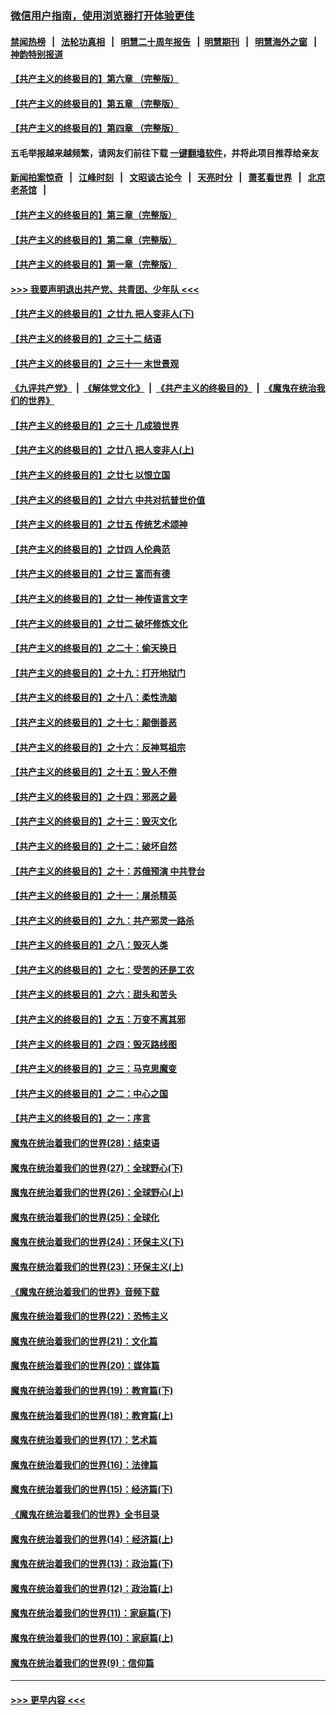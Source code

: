 ### [微信用户指南，使用浏览器打开体验更佳](https://github.com/gfw-breaker/banned-news1/blob/master/indexes/wechat-guide.md?t=0)
#### [禁闻热榜](热点新闻.md?t=0)  &nbsp;&nbsp;|&nbsp;&nbsp; [法轮功真相](https://github.com/gfw-breaker/truth/blob/master/README.md?t=0) &nbsp;&nbsp;|&nbsp;&nbsp; [明慧二十周年报告](https://github.com/gfw-breaker/mh-reports/blob/master/README.md?t=0) &nbsp;&nbsp;|&nbsp;&nbsp;[明慧期刊](https://github.com/gfw-breaker/mh-qikan) &nbsp;&nbsp;|&nbsp;&nbsp; [明慧海外之窗](https://github.com/gfw-breaker/mh-news/blob/master/README.md?t=0) &nbsp;&nbsp;|&nbsp;&nbsp; [神韵特别报道](https://github.com/gfw-breaker/mh-news/blob/master/shenyun.md?t=0)
#### [【共产主义的终极目的】第六章 （完整版）](../pages/nsc422/n11428913.md?t=02071422) 
#### [【共产主义的终极目的】第五章 （完整版）](../pages/nsc422/n11428912.md?t=02071422) 
#### [【共产主义的终极目的】第四章 （完整版）](../pages/nsc422/n11428907.md?t=02071422) 
#### 五毛举报越来越频繁，请网友们前往下载 [一键翻墙软件](https://github.com/gfw-breaker/ssr-accounts)，并将此项目推荐给亲友
#### [新闻拍案惊奇](https://github.com/gfw-breaker/banned-news1/blob/master/pages/link4.md) &nbsp;&nbsp;|&nbsp;&nbsp; [江峰时刻](https://github.com/gfw-breaker/banned-news1/blob/master/pages/link4.md) &nbsp;&nbsp;|&nbsp;&nbsp; [文昭谈古论今](https://github.com/gfw-breaker/banned-news1/blob/master/pages/link4.md) &nbsp;&nbsp;|&nbsp;&nbsp; [天亮时分](https://github.com/gfw-breaker/banned-news1/blob/master/pages/link4.md) &nbsp;&nbsp;|&nbsp;&nbsp; [萧茗看世界](https://github.com/gfw-breaker/banned-news1/blob/master/pages/link4.md) &nbsp;&nbsp;|&nbsp;&nbsp; [北京老茶馆](https://github.com/gfw-breaker/banned-news1/blob/master/pages/link4.md) &nbsp;&nbsp;|&nbsp;&nbsp; 
#### [【共产主义的终极目的】第三章（完整版）](../pages/nsc422/n11428848.md?t=02071422) 
#### [【共产主义的终极目的】第二章（完整版）](../pages/nsc422/n11428831.md?t=02071422) 
#### [【共产主义的终极目的】第一章（完整版）](../pages/nsc422/n11417651.md?t=02071422) 
#### [>>> 我要声明退出共产党、共青团、少年队 <<<](https://github.com/begood0513/goodnews/blob/master/quit/letter.md) 
#### [【共产主义的终极目的】之廿九 把人变非人(下)](../pages/nsc422/n11344140.md?t=02071422) 
#### [【共产主义的终极目的】之三十二 结语](../pages/nsc422/n11360535.md?t=02071422) 
#### [【共产主义的终极目的】之三十一 末世景观](../pages/nsc422/n11351129.md?t=02071422) 
#### [《九评共产党》](https://github.com/begood0513/9ping.md/blob/master/README.md) &nbsp;|&nbsp; [《解体党文化》](../../../../jtdwh.md/blob/master/README.md)  &nbsp;|&nbsp; [《共产主义的终极目的》](../../../../gczydzjmd.md/blob/master/README.md) &nbsp;|&nbsp; [《魔鬼在统治我们的世界》](../../../../mgztzwmdsj.md/blob/master/README.md) 
#### [【共产主义的终极目的】之三十 几成狼世界](../pages/nsc422/n11348280.md?t=02071422) 
#### [【共产主义的终极目的】之廿八 把人变非人(上)](../pages/nsc422/n11340492.md?t=02071422) 
#### [【共产主义的终极目的】之廿七 以恨立国](../pages/nsc422/n11336944.md?t=02071422) 
#### [【共产主义的终极目的】之廿六 中共对抗普世价值](../pages/nsc422/n11324785.md?t=02071422) 
#### [【共产主义的终极目的】之廿五 传统艺术颂神](../pages/nsc422/n11296396.md?t=02071422) 
#### [【共产主义的终极目的】之廿四 人伦典范](../pages/nsc422/n11296397.md?t=02071422) 
#### [【共产主义的终极目的】之廿三 富而有德](../pages/nsc422/n11283598.md?t=02071422) 
#### [【共产主义的终极目的】之廿一 神传语言文字](../pages/nsc422/n11263265.md?t=02071422) 
#### [【共产主义的终极目的】之廿二 破坏修炼文化](../pages/nsc422/n11245728.md?t=02071422) 
#### [【共产主义的终极目的】之二十：偷天换日](../pages/nsc422/n11238846.md?t=02071422) 
#### [【共产主义的终极目的】之十九：打开地狱门](../pages/nsc422/n11206376.md?t=02071422) 
#### [【共产主义的终极目的】之十八：柔性洗脑](../pages/nsc422/n11199994.md?t=02071422) 
#### [【共产主义的终极目的】之十七：颠倒善恶](../pages/nsc422/n11179782.md?t=02071422) 
#### [【共产主义的终极目的】之十六：反神骂祖宗](../pages/nsc422/n11166798.md?t=02071422) 
#### [【共产主义的终极目的】之十五：毁人不倦](../pages/nsc422/n11166792.md?t=02071422) 
#### [【共产主义的终极目的】之十四：邪恶之最](../pages/nsc422/n11150249.md?t=02071422) 
#### [【共产主义的终极目的】之十三：毁灭文化](../pages/nsc422/n11135227.md?t=02071422) 
#### [【共产主义的终极目的】之十二：破坏自然](../pages/nsc422/n11135214.md?t=02071422) 
#### [【共产主义的终极目的】之十：苏俄预演 中共登台](../pages/nsc422/n11118424.md?t=02071422) 
#### [【共产主义的终极目的】之十一：屠杀精英](../pages/nsc422/n11118442.md?t=02071422) 
#### [【共产主义的终极目的】之九：共产邪灵一路杀](../pages/nsc422/n11114139.md?t=02071422) 
#### [【共产主义的终极目的】之八：毁灭人类](../pages/nsc422/n11108503.md?t=02071422) 
#### [【共产主义的终极目的】之七：受苦的还是工农](../pages/nsc422/n11101809.md?t=02071422) 
#### [【共产主义的终极目的】之六：甜头和苦头](../pages/nsc422/n11096971.md?t=02071422) 
#### [【共产主义的终极目的】之五：万变不离其邪](../pages/nsc422/n11091285.md?t=02071422) 
#### [【共产主义的终极目的】之四：毁灭路线图](../pages/nsc422/n11086284.md?t=02071422) 
#### [【共产主义的终极目的】之三：马克思魔变](../pages/nsc422/n11061941.md?t=02071422) 
#### [【共产主义的终极目的】之二：中心之国](../pages/nsc422/n11047728.md?t=02071422) 
#### [【共产主义的终极目的】之一：序言](../pages/nsc422/n11086077.md?t=02071422) 
#### [魔鬼在统治着我们的世界(28)：结束语](../pages/nsc422/n10936246.md?t=02071422) 
#### [魔鬼在统治着我们的世界(27)：全球野心(下)](../pages/nsc422/n10928319.md?t=02071422) 
#### [魔鬼在统治着我们的世界(26)：全球野心(上)](../pages/nsc422/n10900318.md?t=02071422) 
#### [魔鬼在统治着我们的世界(25)：全球化](../pages/nsc422/n10788205.md?t=02071422) 
#### [魔鬼在统治着我们的世界(24)：环保主义(下)](../pages/nsc422/n10695307.md?t=02071422) 
#### [魔鬼在统治着我们的世界(23)：环保主义(上)](../pages/nsc422/n10688613.md?t=02071422) 
#### [《魔鬼在统治着我们的世界》音频下载](../pages/nsc422/n10635553.md?t=02071422) 
#### [魔鬼在统治着我们的世界(22)：恐怖主义](../pages/nsc422/n10614727.md?t=02071422) 
#### [魔鬼在统治着我们的世界(21)：文化篇](../pages/nsc422/n10597706.md?t=02071422) 
#### [魔鬼在统治着我们的世界(20)：媒体篇](../pages/nsc422/n10586579.md?t=02071422) 
#### [魔鬼在统治着我们的世界(19)：教育篇(下)](../pages/nsc422/n10564808.md?t=02071422) 
#### [魔鬼在统治着我们的世界(18)：教育篇(上)](../pages/nsc422/n10526970.md?t=02071422) 
#### [魔鬼在统治着我们的世界(17)：艺术篇](../pages/nsc422/n10499093.md?t=02071422) 
#### [魔鬼在统治着我们的世界(16)：法律篇](../pages/nsc422/n10485969.md?t=02071422) 
#### [魔鬼在统治着我们的世界(15)：经济篇(下)](../pages/nsc422/n10469975.md?t=02071422) 
#### [《魔鬼在统治着我们的世界》全书目录](../pages/nsc422/n10464261.md?t=02071422) 
#### [魔鬼在统治着我们的世界(14)：经济篇(上)](../pages/nsc422/n10457370.md?t=02071422) 
#### [魔鬼在统治着我们的世界(13)：政治篇(下)](../pages/nsc422/n10448270.md?t=02071422) 
#### [魔鬼在统治着我们的世界(12)：政治篇(上)](../pages/nsc422/n10444576.md?t=02071422) 
#### [魔鬼在统治着我们的世界(11)：家庭篇(下)](../pages/nsc422/n10440961.md?t=02071422) 
#### [魔鬼在统治着我们的世界(10)：家庭篇(上)](../pages/nsc422/n10435448.md?t=02071422) 
#### [魔鬼在统治着我们的世界(9)：信仰篇](../pages/nsc422/n10432159.md?t=02071422) 

----
#### [ >>> 更早内容 <<< ](../indexes/nsc422-earlier.md)
